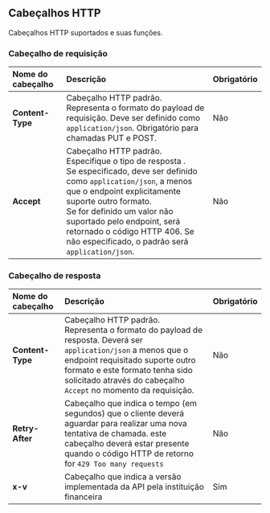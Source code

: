 ## Cabeçalhos HTTP

Cabeçalhos HTTP suportados e suas funções.

### Cabeçalho de requisição
|     Nome do cabeçalho                  |  Descrição                                                                                                                                                                                                                                                                                                                                                                                                                                                                                                   | Obrigatório   |
|:-------------------------         |:------------------------------------------------------------------------------------------------------------------------------------------------------------------------------------------------------------------------------------------------------------------------------------------------------------------------------------------------------------------------------------------------------------------------------------------------------------------------------------------------------------ |:------------- |
| **Content-Type**                  | Cabeçalho HTTP padrão. Representa o formato do payload de requisição. Deve ser definido como `application/json`. Obrigatório para chamadas PUT e POST.                                                                                                                                                                                                                                                                                                                                            | Não           |
| **Accept**                        | Cabeçalho HTTP padrão. Especifique o tipo de resposta .<br/>Se especificado, deve ser definido como `application/json`, a menos que o endpoint explicitamente suporte outro formato.<br/>Se for definido um valor não suportado pelo endpoint, será retornado o código HTTP 406. Se não especificado, o padrão será `application/json`.                                                                                                                        | Não           |    

### Cabeçalho de resposta
|     Nome do cabeçalho                  |  Descrição                                                                                                                                                                                                                                                                                                                                                                                                                                                                                                   | Obrigatório   |
|:-------------------------         |:------------------------------------------------------------------------------------------------------------------------------------------------------------------------------------------------------------------------------------------------------------------------------------------------------------------------------------------------------------------------------------------------------------------------------------------------------------------------------------------------------------ |:------------- |
| **Content-Type**                  | Cabeçalho HTTP padrão. Representa o formato do payload de resposta. Deverá ser `application/json` a menos que o endpoint requisitado suporte outro formato e este formato tenha sido solicitado através do cabeçalho `Accept` no momento da requisição.                                                                                                                                                                                                                                                                                                                                            | Não           |
| **Retry-After**                        | Cabeçalho que indica o tempo (em segundos) que o cliente deverá aguardar para realizar uma nova tentativa de chamada. este cabeçalho deverá estar presente quando o código HTTP de retorno for `429 Too many requests`                                                                                                                        | Não           | 
| **x-v**                        | Cabeçalho que indica a versão implementada da API pela instituição financeira                                                                                                                        | Sim           | 

